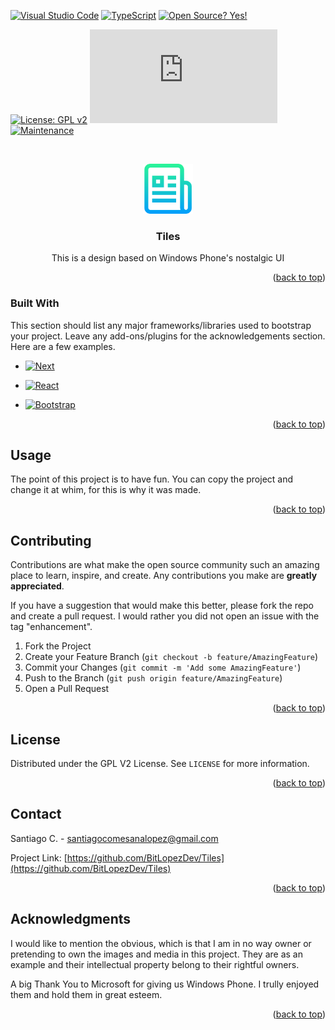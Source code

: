 <!-- Improved compatibility of back to top link: See: https://github.com/othneildrew/Best-README-Template/pull/73 -->
<a name="readme-top"></a>
<!--
*** Thanks for checking out the Best-README-Template. If you have a suggestion
*** that would make this better, please fork the repo and create a pull request
*** or simply open an issue with the tag "enhancement".
*** Don't forget to give the project a star!
*** Thanks again! Now go create something AMAZING! :D
-->



<!-- PROJECT SHIELDS -->


[![Visual Studio Code](https://img.shields.io/badge/--007ACC?logo=visual%20studio%20code&logoColor=ffffff)](https://code.visualstudio.com/)
[![TypeScript](https://img.shields.io/badge/--3178C6?logo=typescript&logoColor=ffffff)](https://www.typescriptlang.org/)
[![Open Source? Yes!](https://badgen.net/badge/Open%20Source%20%3F/Yes%21/blue?icon=github)](https://github.com/Naereen/badges/)

[![License: GPL v2](https://img.shields.io/badge/License-GPL_v2-blue.svg)](https://www.gnu.org/licenses/old-licenses/gpl-2.0.en.html)
[![GitHub license](https://badgen.net/github/license/Naereen/Strapdown.js)](https://github.com/Naereen/StrapDown.js/blob/master/LICENSE)
[![Maintenance](https://img.shields.io/badge/Maintained%3F-yes-green.svg)](https://GitHub.com/Naereen/StrapDown.js/graphs/commit-activity)






<!-- PROJECT LOGO -->
<br />
<div align="center">

  <a href="https://github.com/BitLopezDev/Tiles"> <img src="./public/images/readme.png" alt="Logo" width="80" height="80">   </a>



    


  <h3 align="center">Tiles</h3>

  <p align="center">
    This is a design based on Windows Phone's nostalgic UI
    
  </p>
</div>



<!-- TABLE OF CONTENTS -->




<!-- ABOUT THE PROJECT
## About The Project
 -->


<!--[![Product Name Screen Shot][product-screenshot]](https://example.com)-->



<p align="right">(<a href="#readme-top">back to top</a>)</p>



### Built With

This section should list any major frameworks/libraries used to bootstrap your project. Leave any add-ons/plugins for the acknowledgements section. Here are a few examples.

* [![Next][Next.js]][Next-url]
* [![React][React.js]][React-url]


* [![Bootstrap][Bootstrap.com]][Bootstrap-url]
<!--* [![JQuery][JQuery.com]][JQuery-url]-->

<p align="right">(<a href="#readme-top">back to top</a>)</p>







<!-- USAGE EXAMPLES -->
## Usage

The point of this project is to have fun. You can copy the project and change it at whim, for this is why it was made. 



<p align="right">(<a href="#readme-top">back to top</a>)</p>







<!-- CONTRIBUTING -->
## Contributing

Contributions are what make the open source community such an amazing place to learn, inspire, and create. Any contributions you make are **greatly appreciated**.

If you have a suggestion that would make this better, please fork the repo and create a pull request. I would rather you did not open an issue with the tag "enhancement".


1. Fork the Project
2. Create your Feature Branch (`git checkout -b feature/AmazingFeature`)
3. Commit your Changes (`git commit -m 'Add some AmazingFeature'`)
4. Push to the Branch (`git push origin feature/AmazingFeature`)
5. Open a Pull Request

<p align="right">(<a href="#readme-top">back to top</a>)</p>



<!-- LICENSE -->
## License

Distributed under the GPL V2 License. See `LICENSE` for more information.

<p align="right">(<a href="#readme-top">back to top</a>)</p>



<!-- CONTACT -->
## Contact

Santiago C. - santiagocomesanalopez@gmail.com

Project Link: [https://github.com/BitLopezDev/Tiles](https://github.com/BitLopezDev/Tiles)

<p align="right">(<a href="#readme-top">back to top</a>)</p>



<!-- ACKNOWLEDGMENTS -->
## Acknowledgments

I would like to mention the obvious, which is that I am in no way owner or pretending to own the images and media in this project. They are as an example and their intellectual property belong to their rightful owners.

A big Thank You to Microsoft for giving us Windows Phone. I trully enjoyed them and hold them in great esteem.

<p align="right">(<a href="#readme-top">back to top</a>)</p>



<!-- MARKDOWN LINKS & IMAGES -->
<!-- https://www.markdownguide.org/basic-syntax/#reference-style-links -->

<!-- [product-screenshot]: images/screenshot.png -->
[Next.js]: https://img.shields.io/badge/next.js-000000?style=for-the-badge&logo=nextdotjs&logoColor=white
[Next-url]: https://nextjs.org/
[React.js]: https://img.shields.io/badge/React-20232A?style=for-the-badge&logo=react&logoColor=61DAFB
[React-url]: https://reactjs.org/

[Bootstrap.com]: https://img.shields.io/badge/Bootstrap-563D7C?style=for-the-badge&logo=bootstrap&logoColor=white
[Bootstrap-url]: https://getbootstrap.com
<!-- [JQuery.com]: https://img.shields.io/badge/jQuery-0769AD?style=for-the-badge&logo=jquery&logoColor=white
[JQuery-url]: https://jquery.com  -->

